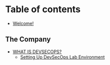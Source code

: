 # Table of contents

* [Welcome!](README.md)

## The Company

* [WHAT IS DEVSECOPS?](the-company/what-is-devsecops/README.md)
  * [Setting Up DevSecOps Lab Environment](the-company/what-is-devsecops/setting-up-devsecops-lab-environment.md)
